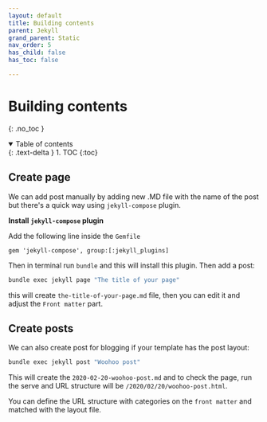 ```yaml
---
layout: default
title: Building contents
parent: Jekyll
grand_parent: Static
nav_order: 5
has_child: false
has_toc: false

---
```


# Building contents

{: .no_toc }

<details open markdown="block">
  <summary>
    Table of contents
  </summary>
  {: .text-delta }
1. TOC
{:toc}
</details>

## Create page

We can add post manually by adding new .MD file with the name of the post but there's a quick way using `jekyll-compose` plugin.

**Install `jekyll-compose` plugin**

Add the following line inside the `Gemfile`

```Gemfile
gem 'jekyll-compose', group:[:jekyll_plugins]
```
Then in terminal run `bundle` and this will install this plugin. Then add a post:

```bash
bundle exec jekyll page "The title of your page"
```

this will create `the-title-of-your-page.md` file, then you can edit it and adjust the `Front matter` part.

## Create posts

We can also create post for blogging if your template has the post layout:

```bash
bundle exec jekyll post "Woohoo post"
```

This will create the `2020-02-20-woohoo-post.md` and to check the page, run the serve and URL structure will be `/2020/02/20/woohoo-post.html`.

You can define the URL structure with categories on the `front matter` and matched with the layout file.
